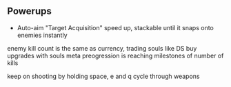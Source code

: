 ## Powerups
- Auto-aim "Target Acquisition" speed up, stackable until it snaps onto enemies instantly

enemy kill count is the same as currency, trading souls like DS
buy upgrades with souls
meta preogression is reaching milestones of number of kills


keep on shooting by holding space, e and q cycle through weapons